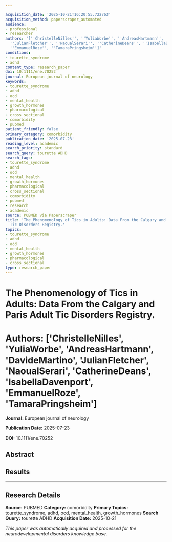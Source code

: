 ```yaml
---

acquisition_date: '2025-10-21T16:20:55.722763'
acquisition_method: paperscraper_automated
audience:
- professional
- researcher
authors: '[''ChristelleNilles'', ''YuliaWorbe'', ''AndreasHartmann'', ''DavideMartino'',
  ''JulianFletcher'', ''NaoualSerari'', ''CatherineDeans'', ''IsabellaDavenport'',
  ''EmmanuelRoze'', ''TamaraPringsheim'']'
conditions:
- tourette_syndrome
- adhd
content_type: research_paper
doi: 10.1111/ene.70252
journal: European journal of neurology
keywords:
- tourette_syndrome
- adhd
- ocd
- mental_health
- growth_hormones
- pharmacological
- cross_sectional
- comorbidity
- pubmed
patient_friendly: false
primary_category: comorbidity
publication_date: '2025-07-23'
reading_level: academic
search_priority: standard
search_query: tourette ADHD
search_tags:
- tourette_syndrome
- adhd
- ocd
- mental_health
- growth_hormones
- pharmacological
- cross_sectional
- comorbidity
- pubmed
- research
- academic
source: PUBMED via Paperscraper
title: 'The Phenomenology of Tics in Adults: Data From the Calgary and Paris Adult
  Tic Disorders Registry.'
topics:
- tourette_syndrome
- adhd
- ocd
- mental_health
- growth_hormones
- pharmacological
- cross_sectional
type: research_paper
---
```




# The Phenomenology of Tics in Adults: Data From the Calgary and Paris Adult Tic Disorders Registry.

# **Authors:** ['ChristelleNilles', 'YuliaWorbe', 'AndreasHartmann', 'DavideMartino', 'JulianFletcher', 'NaoualSerari', 'CatherineDeans', 'IsabellaDavenport', 'EmmanuelRoze', 'TamaraPringsheim']

**Journal:** European journal of neurology

**Publication Date:** 2025-07-23

**DOI:** 10.1111/ene.70252

## Abstract

## Results

---

## Research Details

**Source:** PUBMED
**Category:** comorbidity
**Primary Topics:** tourette_syndrome, adhd, ocd, mental_health, growth_hormones
**Search Query:** tourette ADHD
**Acquisition Date:** 2025-10-21

*This paper was automatically acquired and processed for the neurodevelopmental disorders knowledge base.*
